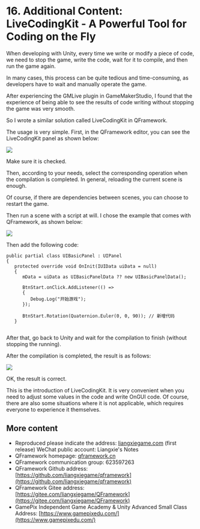 # 16. Additional Content: LiveCodingKit - A Powerful Tool for Coding on the Fly

When developing with Unity, every time we write or modify a piece of code, we need to stop the game, write the code, wait for it to compile, and then run the game again.

In many cases, this process can be quite tedious and time-consuming, as developers have to wait and manually operate the game.

After experiencing the GMLive plugin in GameMakerStudio, I found that the experience of being able to see the results of code writing without stopping the game was very smooth.

So I wrote a similar solution called LiveCodingKit in QFramework.

The usage is very simple. First, in the QFramework editor, you can see the LiveCodingKit panel as shown below:

![](https://file.liangxiegame.com/4e7b25f6-cb59-4283-8e74-9d2c951c39e5.png?ynotemdtimestamp=1675741287837)

Make sure it is checked.

Then, according to your needs, select the corresponding operation when the compilation is completed. In general, reloading the current scene is enough.

Of course, if there are dependencies between scenes, you can choose to restart the game.

Then run a scene with a script at will. I chose the example that comes with QFramework, as shown below:

![](https://file.liangxiegame.com/907db129-95aa-4674-a63a-3c47f82d4dc9.png?ynotemdtimestamp=1675741287837)

Then add the following code:

```plain
public partial class UIBasicPanel : UIPanel
{
   protected override void OnInit(IUIData uiData = null)
   {
      mData = uiData as UIBasicPanelData ?? new UIBasicPanelData();
      
      BtnStart.onClick.AddListener(() =>
      {
         Debug.Log("开始游戏");
      });

      BtnStart.Rotation(Quaternion.Euler(0, 0, 90)); // 新增代码
   }
   
```

After that, go back to Unity and wait for the compilation to finish (without stopping the running).

After the compilation is completed, the result is as follows:

![](https://file.liangxiegame.com/5185ab09-938c-4bd7-9259-6ff08ebaf779.png?ynotemdtimestamp=1675741287837)

OK, the result is correct.

This is the introduction of LiveCodingKit. It is very convenient when you need to adjust some values in the code and write OnGUI code. Of course, there are also some situations where it is not applicable, which requires everyone to experience it themselves.

## More content

*   Reproduced please indicate the address: [liangxiegame.com](https://liangxiegame.com/) (first release) WeChat public account: Liangxie's Notes
*   QFramework homepage: [qframework.cn](https://qframework.cn/)
*   QFramework communication group: 623597263
*   QFramework Github address: [https://github.com/liangxiegame/qframework](https://github.com/liangxiegame/qframework)
*   QFramework Gitee address: [https://gitee.com/liangxiegame/QFramework](https://gitee.com/liangxiegame/QFramework)
*   GamePix Independent Game Academy & Unity Advanced Small Class Address: [https://www.gamepixedu.com/](https://www.gamepixedu.com/)
